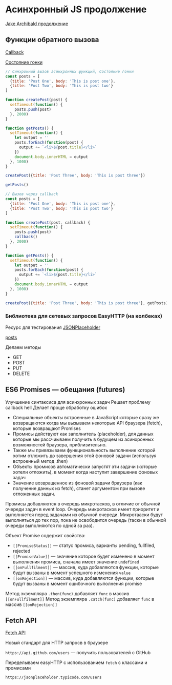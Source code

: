 # Асинхронный JS продолжение

[Jake Archibald продолжение](https://youtu.be/cCOL7MC4Pl0?t=1025)

## Функции обратного вызова

[Callback](https://ru.wikipedia.org/wiki/Callback_(%D0%BF%D1%80%D0%BE%D0%B3%D1%80%D0%B0%D0%BC%D0%BC%D0%B8%D1%80%D0%BE%D0%B2%D0%B0%D0%BD%D0%B8%D0%B5))

[Состояние гонки](https://ru.wikipedia.org/wiki/%D0%A1%D0%BE%D1%81%D1%82%D0%BE%D1%8F%D0%BD%D0%B8%D0%B5_%D0%B3%D0%BE%D0%BD%D0%BA%D0%B8)

```javascript
// Синхронный вызов асинхронных функций, Состояние гонки
const posts = [
  {title: 'Post One', body: 'This is post one'},
  {title: 'Post Two', body: 'This is post two'}
]

function createPost(post) {
  setTimeout(function() {
    posts.push(post)
  }, 2000)
}

function getPosts() {
  setTimeout(function() {
    let output = ''
    posts.forEach(function(post) {
      output += `<li>${post.title}</li>`
    })
    document.body.innerHTML = output
  }, 1000)
}

createPost({title: 'Post Three', body: 'This is post three'})

getPosts()
```

```javascript
// Вызов через callback
const posts = [
  {title: 'Post One', body: 'This is post one'},
  {title: 'Post Two', body: 'This is post two'}
]

function createPost(post, callback) {
  setTimeout(function() {
    posts.push(post)
    callback()
  }, 2000)
}

function getPosts() {
  setTimeout(function() {
    let output = ''
    posts.forEach(function(post) {
      output += `<li>${post.title}</li>`
    })
    document.body.innerHTML = output
  }, 1000)
}

createPost({title: 'Post Three', body: 'This is post three'}, getPosts)
```

### Библиотека для сетевых запросов EasyHTTP (на колбеках)

Ресурс для тестирования [JSONPlaceholder](https://jsonplaceholder.typicode.com/)

[posts](https://jsonplaceholder.typicode.com/posts)


Делаем методы

- GET
- POST
- PUT
- DELETE

## ES6 Promises — обещания (futures)

Улучшение синтаксиса для асинхронных задач
Решает проблему callback hell
Делает проще обработку ошибок

- Специальные объекты встроенные в JavaScript которые сразу же возвращаются когда мы вызываем некоторые API браузера (fetch), которые возвращают Promises
- Промисы действуют как заполнитель (placeholder), для данных которые мы рассчиываем получить в будущем из асинхронных возможностей браузера, приблизительно.
- Также мы привязываем функциональность выполнение которой хотим отложить до завершения этой фоновой задачи (используя встроенный метод .then)
- Объекты промисов автоматически запустят эти задачи (которые хотели отложить), в момент когда наступит завершение фоновых задач
- Значение возвращенное из фоновой задачи браузера (как получение данных из fetch), станет аргументом при вызове отложенных задач.

Промисы добавляются в очередь микротасков, в отличие от обычной очереди задач в event loop. Очередь микротасков имеет приоритет и выполняется перед задачами из обычной очереди. Микротааски будут выполняться до тех пор, пока не освободится очередь (таски в обычной очереди выполняются по одной за раз).


Объект Promise содержит свойства:

- `[[PromiseStatus]]` — статус промиса, варианты pending, fullfiled, rejected
- `[[PromiseValue]]` — значение которое будет изменено в момент выполнения промиса, сначала имеет значение `undefined`
- `[[onFullfilment]]` — массив, куда добавляются функции, которые будут вызваны в момент успешного изменения `value`
- `[[onRejection]]` — массив, куда добавляются функции, которые будут вызваны в момент ошибочного выполнения promise

Метод экземпляра `.then(func)` добавляет `func` в массив `[[onFullfilment]]`
Метод экземпляра `.catch(func)` добавляет `func` в массив `[[onRejection]]`

## Fetch API

[Fetch API](https://developer.mozilla.org/en-US/docs/Web/API/Fetch_API)

Новый стандарт для HTTP запросв в браузере

`https://api.github.com/users` — получить пользователей с GitHub

Переделываем easyHTTP с использованием `fetch` с классами и промисами

`https://jsonplaceholder.typicode.com/users`